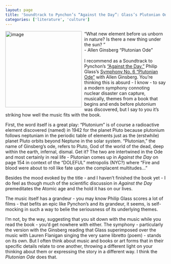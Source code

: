 ```yaml
---
layout: page
title: 'Soundtrack to Pynchon’s “Against the Day”: Glass’s Plutonian Ode with Allen'
categories: ['literature', 'culture']
---
```

<p><a href="http://www.amazon.com/gp/redirect.html%3FASIN=B000BRF9T4%26tag=bookenompolic-20%26lcode=xm2%26cID=2025%26ccmID=165953%26location=/o/ASIN/B000BRF9T4%253FSubscriptionId=02ZH6J1W0649DTNS6002" title="Symphony No. 6, Plutonian Ode"><img src="/images/uploads/plutonianode.jpg" style="border: 0;float:left;padding:0 8px 0 0" alt="image" width="240" height="240" /></a> &#8220;What new element before us unborn in nature? Is there a new thing under the sun? &#8221;<br /> - Allen Ginsberg &#8220;Plutonian Ode&#8221;<br />
<br />
I recommend as a Soundtrack to Pynchon&#8217;s <a href="http://www.amazon.com/gp/redirect.html%3FASIN=159420120X%26tag=bookenompolic-20%26lcode=xm2%26cID=2025%26ccmID=165953%26location=/o/ASIN/159420120X%253FSubscriptionId=02ZH6J1W0649DTNS6002" title="Against the Day">&#8220;Against the Day,&#8221;</a> Philip Glass&#8217;s <a href="http://www.amazon.com/gp/redirect.html%3FASIN=B000BRF9T4%26tag=bookenompolic-20%26lcode=xm2%26cID=2025%26ccmID=165953%26location=/o/ASIN/B000BRF9T4%253FSubscriptionId=02ZH6J1W0649DTNS6002" title="Symphony No. 6, Plutonian Ode">Symphony No. 6 &#8220;Plutonian Ode&#8221;</a> with Allen Ginsberg. You&#8217;re thinking this is absurd - I know - to say a modern symphony connoting nuclear disaster can capture, musically, themes from a book that begins and ends before plutonium was discovered, but I say to you it&#8217;s striking how well the music fits with the book.
</p>
<p>
First, the word itself is a great play: &#8220;Plutonium&#8221; is of course a radioactive element discovered (named) in 1942 for the planet Pluto because plutonium follows neptuniam in the periodic table of elements just as the (erstwhile) planet Pluto orbits beyond Neptune in the solar system. &#8220;Plutonian,&#8221; the name of Ginsberg&#8217;s ode, refers to Pluto, God of the world of the dead, deep within the earth, infernal, dismal. Get it? The two are intertwined in the Ode and most certainly in real life - Plutonian comes up in <i>Against the Day</i> on page 154 in context of the &#8220;DOLEFUL&#8221; metropolis (NYC?) where &#8220;Fire and blood were about to roll like fate upon the complacent multitudes...&#8221;
</p>
<p>
Besides the mood evoked by the title - and I haven&#8217;t finished the book yet - I do feel as though much of the scientific discussion in <em>Against the Day</em> premeditates the Atomic age and the hold it has on our lives.
</p>
<p>
The music itself has a grandeur - you may know Philip Glass scores a lot of films - that befits an epic like Pynchon&#8217;s and its grandeur, it seems, is self-mocking in such a way to belie the seriousness of its underlying themes.
</p>
<p>
I&#8217;m not, by the way, suggesting that you sit down with the music while you read the book - you&#8217;d get nowhere with either. The symphony - particularly the version with the Ginsberg reading that Glass superimposed over the music with Lauren Flanigan singing the very same libretto (poem) - stands on its own. But I often think about music and books or art forms that in their specific details relate to one another, throwing a different light on your thinking about them or expressing the story in a different way. I think the <em>Plutonian Ode</em> does that.
</p>


